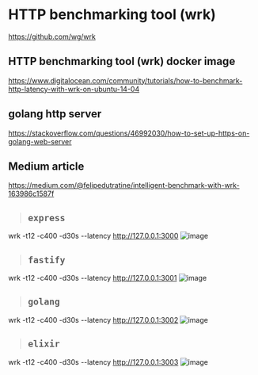 # HTTP benchmarking tool (wrk)

https://github.com/wg/wrk

## HTTP benchmarking tool (wrk) docker image

https://www.digitalocean.com/community/tutorials/how-to-benchmark-http-latency-with-wrk-on-ubuntu-14-04

## golang http server

https://stackoverflow.com/questions/46992030/how-to-set-up-https-on-golang-web-server

## Medium article

https://medium.com/@felipedutratine/intelligent-benchmark-with-wrk-163986c1587f

> ## `express`

wrk -t12 -c400 -d30s --latency http://127.0.0.1:3000
![image](https://user-images.githubusercontent.com/44765540/204584269-62d5f9ec-cc63-425b-a788-a905e0676a0b.png)

> ## `fastify`

wrk -t12 -c400 -d30s --latency http://127.0.0.1:3001
![image](https://user-images.githubusercontent.com/44765540/204584501-2a6b3daf-3a55-44ac-b979-63a45631981e.png)

> ## `golang`

wrk -t12 -c400 -d30s --latency http://127.0.0.1:3002
![image](https://user-images.githubusercontent.com/44765540/204583808-d8a61f7e-468c-411c-9497-54375c32bd2c.png)

> ## `elixir`

wrk -t12 -c400 -d30s --latency http://127.0.0.1:3003
![image](https://user-images.githubusercontent.com/44765540/205230619-70687d5f-8b97-4fb8-b026-cf05f027ca59.png)
